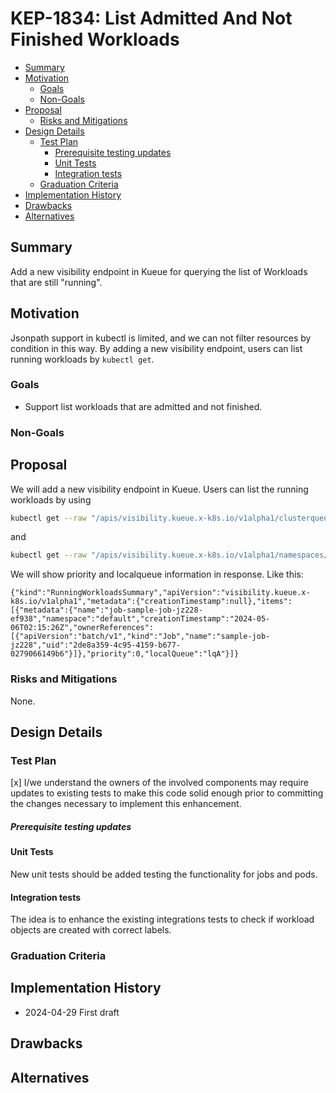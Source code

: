 # KEP-1834: List Admitted And Not Finished Workloads

<!-- toc -->
- [Summary](#summary)
- [Motivation](#motivation)
  - [Goals](#goals)
  - [Non-Goals](#non-goals)
- [Proposal](#proposal)
  - [Risks and Mitigations](#risks-and-mitigations)
- [Design Details](#design-details)
  - [Test Plan](#test-plan)
      - [Prerequisite testing updates](#prerequisite-testing-updates)
    - [Unit Tests](#unit-tests)
    - [Integration tests](#integration-tests)
  - [Graduation Criteria](#graduation-criteria)
- [Implementation History](#implementation-history)
- [Drawbacks](#drawbacks)
- [Alternatives](#alternatives)
<!-- /toc -->

## Summary

Add a new visibility endpoint in Kueue for querying the list of Workloads that are still "running".

## Motivation

Jsonpath support in kubectl is limited, and we can not filter resources by condition in this way. By adding a new
visibility endpoint, users can list running workloads by `kubectl get`.

### Goals

* Support list workloads that are admitted and not finished.

### Non-Goals


## Proposal

We will add a new visibility endpoint in Kueue. Users can list the running workloads by using
``` bash
kubectl get --raw "/apis/visibility.kueue.x-k8s.io/v1alpha1/clusterqueues/cluster-queue/runningworkloads"
```
and 
``` bash
kubectl get --raw "/apis/visibility.kueue.x-k8s.io/v1alpha1/namespaces/default/localqueues/user-queue/runningworkloads"
```

We will show priority and localqueue information in response. Like this:
```
{"kind":"RunningWorkloadsSummary","apiVersion":"visibility.kueue.x-k8s.io/v1alpha1","metadata":{"creationTimestamp":null},"items":[{"metadata":{"name":"job-sample-job-jz228-ef938","namespace":"default","creationTimestamp":"2024-05-06T02:15:26Z","ownerReferences":[{"apiVersion":"batch/v1","kind":"Job","name":"sample-job-jz228","uid":"2de8a359-4c95-4159-b677-0279066149b6"}]},"priority":0,"localQueue":"lqA"}]}
```

### Risks and Mitigations

None.

## Design Details


### Test Plan

<!--
**Note:** *Not required until targeted at a release.*
The goal is to ensure that we don't accept enhancements with inadequate testing.

All code is expected to have adequate tests (eventually with coverage
expectations). Please adhere to the [Kubernetes testing guidelines][testing-guidelines]
when drafting this test plan.

[testing-guidelines]: https://git.k8s.io/community/contributors/devel/sig-testing/testing.md
-->

[x] I/we understand the owners of the involved components may require updates to
existing tests to make this code solid enough prior to committing the changes necessary
to implement this enhancement.

##### Prerequisite testing updates

<!--
Based on reviewers feedback describe what additional tests need to be added prior
implementing this enhancement to ensure the enhancements have also solid foundations.
-->

#### Unit Tests

New unit tests should be added testing the functionality for jobs and pods.

#### Integration tests

The idea is to enhance the existing integrations tests to check if workload objects are created with correct labels.

### Graduation Criteria

## Implementation History

* 2024-04-29 First draft

## Drawbacks

## Alternatives
